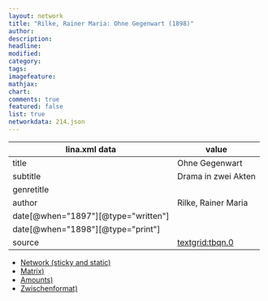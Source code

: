 ```yaml
---
layout: network
title: "Rilke, Rainer Maria: Ohne Gegenwart (1898)"
author:
description:
headline:
modified:
category:
tags:
imagefeature: 
mathjax: 
chart: 
comments: true
featured: false
list: true
networkdata: 214.json
---
```

lina.xml data  | value
------------- | -------------
title|Ohne Gegenwart
subtitle|Drama in zwei Akten
genretitle|
author|Rilke, Rainer Maria
date[@when="1897"][@type="written"]|
date[@when="1898"][@type="print"]|
source|[textgrid:tbqn.0](https://textgridlab.org/1.0/tgcrud-public/rest/textgrid:tbqn.0/data)



* [Network (sticky and static)](/linas/network214)
* [Matrix)](/linas/matrix214)
* [Amounts)](/linas/amount214)
* [Zwischenformat)](/linas/lina214 )
